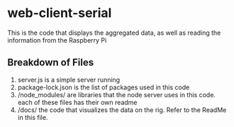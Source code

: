 # web-client-serial

This is the code that displays the aggregated data, as well as reading the information from the Raspberry Pi

## Breakdown of Files

1. server.js  is a simple server running
2. package-lock.json is the list of packages used in this code
3. /node_modules/ are libraries that the node server uses in this code. each of these files has their own readme
4. /docs/ the code that visualizes the data on the rig. Refer to the ReadMe in this file. 
